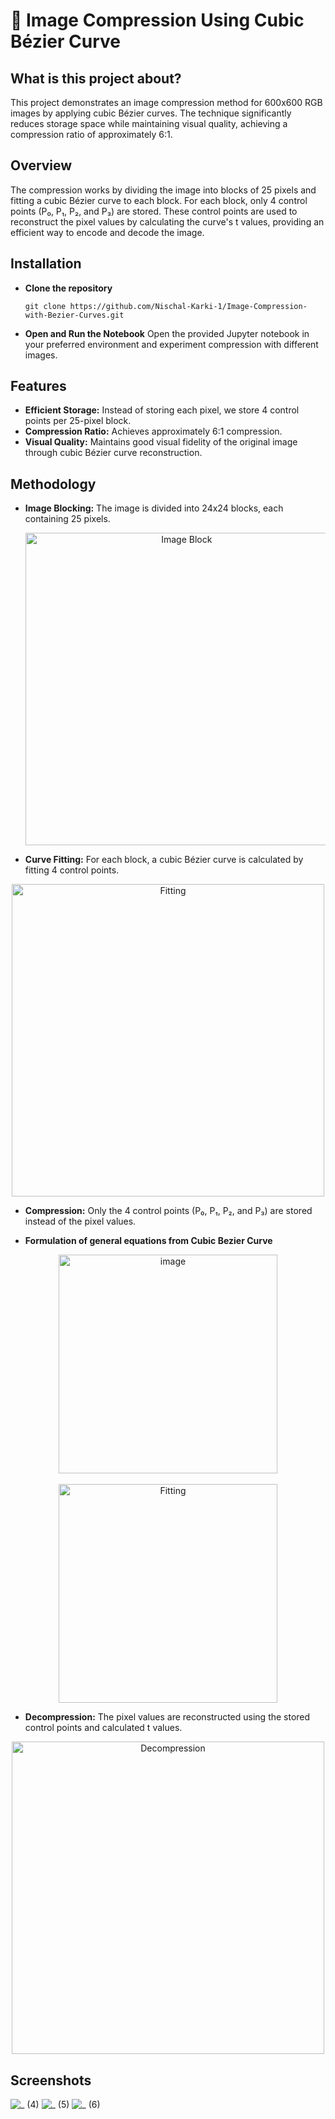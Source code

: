 
# 🚀 Image Compression Using Cubic Bézier Curve
## What is this project about?
This project demonstrates an image compression method for 600x600 RGB images by applying cubic Bézier curves. The technique significantly reduces storage space while maintaining visual quality, achieving a compression ratio of approximately 6:1.

## Overview
The compression works by dividing the image into blocks of 25 pixels and fitting a cubic Bézier curve to each block. For each block, only 4 control points (P₀, P₁, P₂, and P₃) are stored. These control points are used to reconstruct the pixel values by calculating the curve's t values, providing an efficient way to encode and decode the image.
## Installation
- **Clone the repository**
  
  ```
  git clone https://github.com/Nischal-Karki-1/Image-Compression-with-Bezier-Curves.git
   ```
- **Open and Run the Notebook**
  Open the provided Jupyter notebook in your preferred environment and experiment compression with different images.


## Features
- **Efficient Storage:** Instead of storing each pixel, we store 4 control points per 25-pixel block.
- **Compression Ratio:** Achieves approximately 6:1 compression.
- **Visual Quality:** Maintains good visual fidelity of the original image through cubic Bézier curve reconstruction.


## Methodology
- **Image Blocking:** The image is divided into 24x24 blocks, each containing 25 pixels.
  
  <div align = "center" >
  <img width = "500" alt = "Image Block" src="https://github.com/user-attachments/assets/28f7e72b-0bc4-4f3f-9e36-eaa2e15102d0"/>
  </div>


- **Curve Fitting:** For each block, a cubic Bézier curve is calculated by fitting 4 control points.
 <div align = "center" >
  <img width = "500" alt = "Fitting" src="https://github.com/user-attachments/assets/1cc86328-6fcd-42ef-b04e-f0ff9eb7a3b6"/>
  </div>

- **Compression:** Only the 4 control points (P₀, P₁, P₂, and P₃) are stored instead of the pixel values.

- **Formulation of general equations from Cubic Bezier Curve**
 <div align = "center" >
<img width="350" alt="image" src="https://github.com/user-attachments/assets/d1f6e081-13e0-4419-b1f8-7d9dd61bd8a3">
 </div>
 <br>
   <div align = "center" >
  <img width = "350" alt = "Fitting" src="https://github.com/user-attachments/assets/5feb5492-9560-45f6-ae48-7ce4544991df"/>
  </div>
  
- **Decompression:** The pixel values are reconstructed using the stored control points and calculated t values.

 <div align = "center" >
  <img width = "500" alt = "Decompression" src="https://github.com/user-attachments/assets/45071dad-8c25-4523-9e1c-9e53818a8a0f"/>
  </div>

  ## Screenshots
![_ (4)](https://github.com/user-attachments/assets/2d3b3906-e78b-4b72-b411-39c6768816ab)
![_ (5)](https://github.com/user-attachments/assets/edeb8a81-0792-4202-bd67-38d4849796b2)
![_ (6)](https://github.com/user-attachments/assets/6f9abaa2-4b21-41c4-88be-00785a7468af)

  


